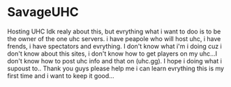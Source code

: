 # SavageUHC
Hosting UHC 
Idk realy about this, but evrything what i want to doo is to be the owner of the one uhc servers. i have peapole who will host uhc,
i have frends, i have spectators and evrything. I don't know what i'm i doing cuz i don't know about this sites, i don't know how to get
players on my uhc...I don't know how to post uhc info and that on (uhc.gg). I hope i doing what i supoust to..
Thank you guys please help me i can learn evrything this is my first time and i want to keep it good... 
